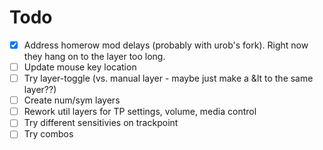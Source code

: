 # Todo

- [x] Address homerow mod delays (probably with urob's fork). Right now they hang on to the layer too long.
- [ ] Update mouse key location
- [ ] Try layer-toggle (vs. manual layer - maybe just make a &lt to the same layer??)
- [ ] Create num/sym layers
- [ ] Rework util layers for TP settings, volume, media control
- [ ] Try different sensitivies on trackpoint
- [ ] Try combos 
